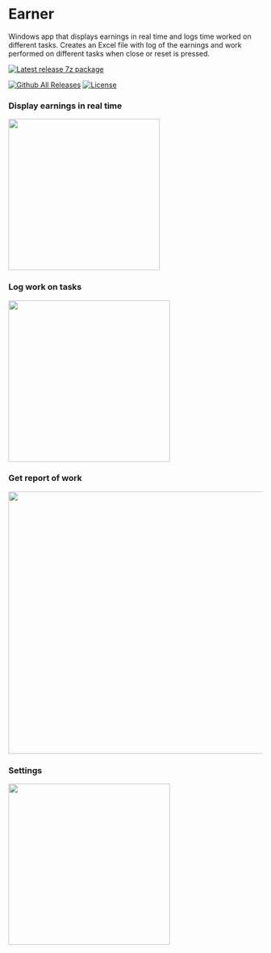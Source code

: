 # Earner
Windows app that displays earnings in real time and logs time worked on different tasks.
Creates an Excel file with log of the earnings and work performed on different tasks when close or reset is pressed.

[![Latest release 7z package](https://img.shields.io/github/v/release/voltura/Earner?label=download%20latest%20release&style=for-the-badge)](https://github.com/voltura/Earner/releases/latest/download/Earner_1.0.1.4.7z)

[![Github All Releases](https://img.shields.io/github/downloads/voltura/Earner/total.svg)]()
[![License](https://img.shields.io/badge/licence-MIT-green)]()

### Display earnings in real time

<img src="https://user-images.githubusercontent.com/2292809/199647037-81a7b820-84ef-4a42-be11-86041b38d02e.png" data-canonical-src="https://user-images.githubusercontent.com/2292809/199647037-81a7b820-84ef-4a42-be11-86041b38d02e.png" width="300" />


### Log work on tasks

<img src="https://user-images.githubusercontent.com/2292809/199650138-c8b66916-bbd5-44a7-ab3a-178c2e620ff5.png" data-canonical-src="https://user-images.githubusercontent.com/2292809/199650138-c8b66916-bbd5-44a7-ab3a-178c2e620ff5.png" width="320" />


### Get report of work

<img src="https://user-images.githubusercontent.com/2292809/199650342-e98d75df-b770-4950-954f-709aadf05f4f.png" data-canonical-src="https://user-images.githubusercontent.com/2292809/199650342-e98d75df-b770-4950-954f-709aadf05f4f.png" width="520" />


### Settings

<img src="https://user-images.githubusercontent.com/2292809/199648159-e6459b3a-a062-4b75-889b-b4df6d5d6199.png" data-canonical-src="https://user-images.githubusercontent.com/2292809/199648159-e6459b3a-a062-4b75-889b-b4df6d5d6199.png" width="320" />
